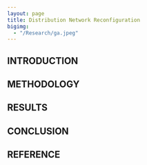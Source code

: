 ```yaml
---
layout: page
title: Distribution Network Reconfiguration 
bigimg: 
  - "/Research/ga.jpeg"
---
```


## INTRODUCTION

## METHODOLOGY
## RESULTS
## CONCLUSION
## REFERENCE
